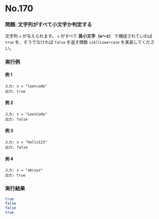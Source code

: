 # No.170

### 問題: 文字列がすべて小文字か判定する

文字列 `s` が与えられます。
`s` がすべて **英小文字（a〜z）** で構成されていれば `true` を、そうでなければ `false` を返す関数 `isAllLowercase` を実装してください。

### 実行例

#### 例 1

```
入力: s = "leetcode"
出力: true
```

#### 例 2

```
入力: s = "LeetCode"
出力: false
```

#### 例 3

```
入力: s = "hello123"
出力: false
```

#### 例 4

```
入力: s = "abcxyz"
出力: true
```

### 実行結果

```sh
true
false
false
true
```
